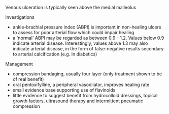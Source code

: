 Venous ulceration is typically seen above the medial malleolus  
  
Investigations  
* ankle\-brachial pressure index (ABPI) is important in non\-healing ulcers to assess for poor arterial flow which could impair healing
* a 'normal' ABPI may be regarded as between 0\.9 \- 1\.2\. Values below 0\.9 indicate arterial disease. Interestingly, values above 1\.3 may also indicate arterial disease, in the form of false\-negative results secondary to arterial calcification (e.g. In diabetics)

  
Management  
* compression bandaging, usually four layer (only treatment shown to be of real benefit)
* oral pentoxifylline, a peripheral vasodilator, improves healing rate
* small evidence base supporting use of flavinoids
* little evidence to suggest benefit from hydrocolloid dressings, topical growth factors, ultrasound therapy and intermittent pneumatic compression

